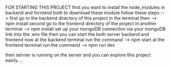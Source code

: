 FOR STARTING THIS PROJECT
first you want to install the node_modules in backend and forntend both 
to download these module follow these steps --> 
first go to the backend directory of this project in the terminal then --> npm install 
second go to the frontend directory of the project in another terminal --> npm install
set up your mongoDB connection via your mongoDB link into the .env file then you can start the both server backend and frontend
now 
at the backend terminal run the command --> npm start
at the frontend terminal run the command --> npm run dev

then servier is running on the server and you can explore this project easily....
